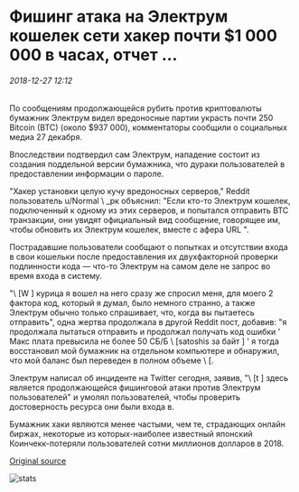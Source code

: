 # Фишинг атака на Электрум кошелек сети хакер почти $1 000 000 в часах, отчет ...

###### 2018-12-27 12:12

По сообщениям продолжающейся рубить против криптовалюты бумажник Электрум видел вредоносные партии украсть почти 250 Bitcoin (BTC) (около $937 000), комментаторы сообщили о социальных медиа 27 декабря.

Впоследствии подтвердил сам Электрум, нападение состоит из создания поддельной версии бумажника, что дураки пользователей в предоставлении информации о пароле.

"Хакер установки целую кучу вредоносных серверов," Reddit пользователь u/Normal \ _рк объяснил: "Если кто-то Электрум кошелек, подключенный к одному из этих серверов, и попытался отправить BTC транзакции, они увидят официальный вид сообщение, говорящее им, чтобы обновить их Электрум кошелек, вместе с афера URL ".

Пострадавшие пользователи сообщают о попытках и отсутствии входа в свои кошельки после предоставления их двухфакторной проверки подлинности кода — что-то Электрум на самом деле не запрос во время входа в систему.

"\ [W \] курица я вошел на него сразу же спросил меня, для моего 2 фактора код, который я думал, было немного странно, а также Электрум обычно только спрашивает, что, когда вы пытаетесь отправить", одна жертва продолжала в другой Reddit пост, добавив: "я продолжала пытаться отправить и продолжал получать код ошибки ' Макс плата превысила не более 50 СБ/Б \ [satoshis за байт \] ' я тогда восстановил мой бумажник на отдельном компьютере и обнаружил, что мой баланс был переведен в полном объеме \ [.

Электрум написал об инциденте на Twitter сегодня, заявив, "\ [t \] здесь является продолжающейся фишинговой атаки против Электрум пользователей" и умолял пользователей, чтобы проверить достоверность ресурса они были входа в.

Бумажник хаки являются менее частыми, чем те, страдающих онлайн биржах, некоторые из которых-наиболее известный японский Коинчекк-потеряли пользователей сотни миллионов долларов в 2018.

[Original source](https://cointelegraph.com/news/phishing-attack-on-electrum-wallet-nets-hacker-almost-1-million-in-hours-report)

![stats](https://c.statcounter.com/11760860/0/a89fa40b/1/ "stats")